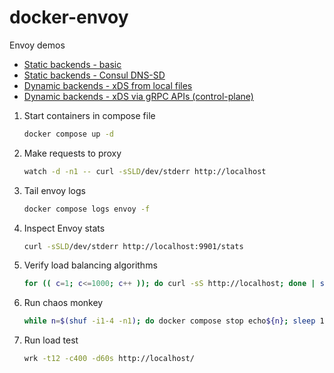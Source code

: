 # docker-envoy

Envoy demos
- [Static backends - basic](/01-basic)
- [Static backends - Consul DNS-SD](/02-consul-sd)
- [Dynamic backends - xDS from local files](/03-filesystem-xds)
- [Dynamic backends - xDS via gRPC APIs (control-plane)](/04-grpc-xds)

1. Start containers in compose file
    ```sh
    docker compose up -d
    ```
1. Make requests to proxy
    ```sh
    watch -d -n1 -- curl -sSLD/dev/stderr http://localhost
    ```
1. Tail envoy logs
    ```sh
    docker compose logs envoy -f
    ```
1. Inspect Envoy stats
    ```sh
    curl -sSLD/dev/stderr http://localhost:9901/stats
    ```
1. Verify load balancing algorithms
    ```sh
    for (( c=1; c<=1000; c++ )); do curl -sS http://localhost; done | sort | uniq -c
    ```
1. Run chaos monkey
    ```sh
    while n=$(shuf -i1-4 -n1); do docker compose stop echo${n}; sleep 1; docker compose start echo${n}; sleep 1; done
    ```
1. Run load test
   ```sh
   wrk -t12 -c400 -d60s http://localhost/
   ```
